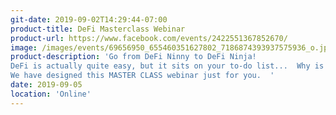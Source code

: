 ```yaml
---
git-date: 2019-09-02T14:29:44-07:00
product-title: DeFi Masterclass Webinar
product-url: https://www.facebook.com/events/2422551367852670/
image: /images/events/69656950_655460351627802_7186874393937575936_o.jpg
product-description: 'Go from DeFi Ninny to DeFi Ninja!  
DeFi is actually quite easy, but it sits on your to-do list...  Why is that?
We have designed this MASTER CLASS webinar just for you.  '  
date: 2019-09-05
location: 'Online'
---
```

